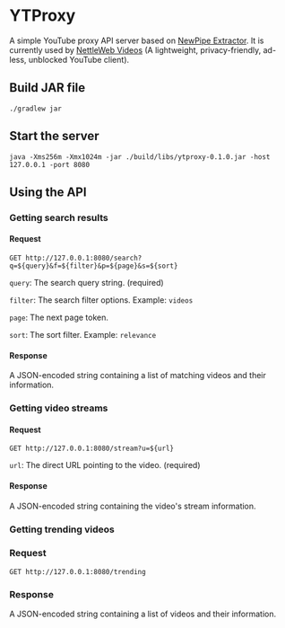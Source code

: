 # YTProxy
A simple YouTube proxy API server based on [NewPipe Extractor](https://github.com/TeamNewPipe/NewPipeExtractor). It is currently used by [NettleWeb Videos](https://nettleweb.com/videos) (A lightweight, privacy-friendly, ad-less, unblocked YouTube client).

## Build JAR file
```
./gradlew jar
```

## Start the server
```
java -Xms256m -Xmx1024m -jar ./build/libs/ytproxy-0.1.0.jar -host 127.0.0.1 -port 8080
```

## Using the API

### Getting search results
#### Request
```
GET http://127.0.0.1:8080/search?q=${query}&f=${filter}&p=${page}&s=${sort}
```
`query`: The search query string. (required)

`filter`: The search filter options. Example: `videos`

`page`: The next page token.

`sort`: The sort filter. Example: `relevance`

#### Response
A JSON-encoded string containing a list of matching videos and their information.

### Getting video streams
#### Request
```
GET http://127.0.0.1:8080/stream?u=${url}
```
`url`: The direct URL pointing to the video. (required)
#### Response
A JSON-encoded string containing the video's stream information.

### Getting trending videos
### Request
```
GET http://127.0.0.1:8080/trending
```
### Response
A JSON-encoded string containing a list of videos and their information.
